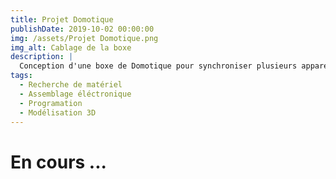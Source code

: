 ```yaml
---
title: Projet Domotique
publishDate: 2019-10-02 00:00:00
img: /assets/Projet Domotique.png
img_alt: Cablage de la boxe
description: |
  Conception d'une boxe de Domotique pour synchroniser plusieurs appareils
tags:
  - Recherche de matériel
  - Assemblage éléctronique
  - Programation
  - Modélisation 3D
---
```

# En cours ...
